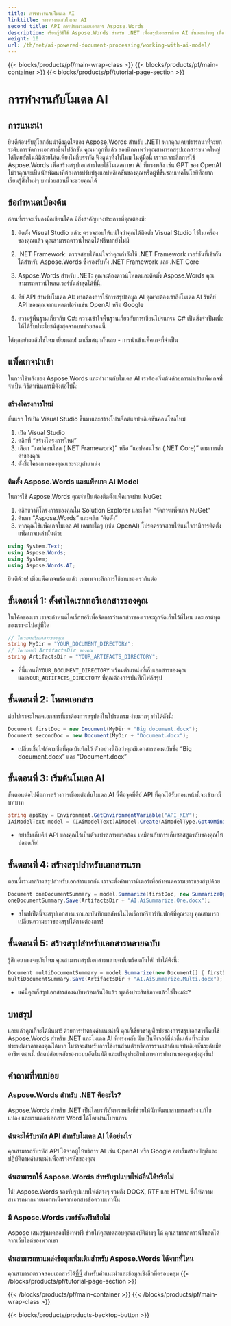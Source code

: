 ```yaml
---
title: การทำงานกับโมเดล AI
linktitle: การทำงานกับโมเดล AI
second_title: API การประมวลผลเอกสาร Aspose.Words
description: เรียนรู้วิธีใช้ Aspose.Words สำหรับ .NET เพื่อสรุปเอกสารด้วย AI ขั้นตอนง่ายๆ เพื่อเพิ่มประสิทธิภาพการจัดการเอกสาร
weight: 10
url: /th/net/ai-powered-document-processing/working-with-ai-model/
---
```


{{< blocks/products/pf/main-wrap-class >}}
{{< blocks/products/pf/main-container >}}
{{< blocks/products/pf/tutorial-page-section >}}

# การทำงานกับโมเดล AI

## การแนะนำ

ยินดีต้อนรับสู่โลกอันน่าดึงดูดใจของ Aspose.Words สำหรับ .NET! หากคุณเคยปรารถนาที่จะยกระดับการจัดการเอกสารขึ้นไปอีกขั้น คุณมาถูกที่แล้ว ลองนึกภาพว่าคุณสามารถสรุปเอกสารขนาดใหญ่ได้โดยอัตโนมัติด้วยโค้ดเพียงไม่กี่บรรทัด ฟังดูน่าทึ่งใช่ไหม ในคู่มือนี้ เราจะเจาะลึกการใช้ Aspose.Words เพื่อสร้างสรุปเอกสารโดยใช้โมเดลภาษา AI ที่ทรงพลัง เช่น GPT ของ OpenAI ไม่ว่าคุณจะเป็นนักพัฒนาที่ต้องการปรับปรุงแอปพลิเคชันของคุณหรือผู้ที่ชื่นชอบเทคโนโลยีที่อยากเรียนรู้สิ่งใหม่ๆ บทช่วยสอนนี้จะช่วยคุณได้

## ข้อกำหนดเบื้องต้น

ก่อนที่เราจะเริ่มลงมือเขียนโค้ด มีสิ่งสำคัญบางประการที่คุณต้องมี:

1. ติดตั้ง Visual Studio แล้ว: ตรวจสอบให้แน่ใจว่าคุณได้ติดตั้ง Visual Studio ไว้ในเครื่องของคุณแล้ว คุณสามารถดาวน์โหลดได้ฟรีหากยังไม่มี
  
2. .NET Framework: ตรวจสอบให้แน่ใจว่าคุณกำลังใช้ .NET Framework เวอร์ชันที่เข้ากันได้สำหรับ Aspose.Words ซึ่งรองรับทั้ง .NET Framework และ .NET Core

3.  Aspose.Words สำหรับ .NET: คุณจะต้องดาวน์โหลดและติดตั้ง Aspose.Words คุณสามารถดาวน์โหลดเวอร์ชันล่าสุดได้[ที่นี่](https://releases.aspose.com/words/net/).

4. คีย์ API สำหรับโมเดล AI: หากต้องการใช้การสรุปข้อมูล AI คุณจะต้องเข้าถึงโมเดล AI รับคีย์ API ของคุณจากแพลตฟอร์มเช่น OpenAI หรือ Google

5. ความรู้พื้นฐานเกี่ยวกับ C#: ความเข้าใจพื้นฐานเกี่ยวกับการเขียนโปรแกรม C# เป็นสิ่งจำเป็นเพื่อให้ได้รับประโยชน์สูงสุดจากบทช่วยสอนนี้

ได้ทุกอย่างแล้วใช่ไหม เยี่ยมเลย! มาเริ่มสนุกกันเลย - การนำเข้าแพ็คเกจที่จำเป็น

## แพ็คเกจนำเข้า

ในการใช้พลังของ Aspose.Words และทำงานกับโมเดล AI เราต้องเริ่มต้นด้วยการนำเข้าแพ็คเกจที่จำเป็น วิธีดำเนินการมีดังต่อไปนี้:

### สร้างโครงการใหม่

ขั้นแรก ให้เปิด Visual Studio ขึ้นมาและสร้างโปรเจ็กต์แอปพลิเคชันคอนโซลใหม่

1. เปิด Visual Studio
2. คลิกที่ “สร้างโครงการใหม่”
3. เลือก “แอปคอนโซล (.NET Framework)” หรือ “แอปคอนโซล (.NET Core)” ตามการตั้งค่าของคุณ
4. ตั้งชื่อโครงการของคุณและระบุตำแหน่ง

### ติดตั้ง Aspose.Words และแพ็คเกจ AI Model

ในการใช้ Aspose.Words คุณจำเป็นต้องติดตั้งแพ็คเกจผ่าน NuGet

1. คลิกขวาที่โครงการของคุณใน Solution Explorer และเลือก “จัดการแพ็คเกจ NuGet”
2. ค้นหา “Aspose.Words” และคลิก “ติดตั้ง”
3. หากคุณใช้แพ็คเกจโมเดล AI เฉพาะใดๆ (เช่น OpenAI) โปรดตรวจสอบให้แน่ใจว่ามีการติดตั้งแพ็คเกจเหล่านั้นด้วย
```csharp
using System.Text;
using Aspose.Words;
using System;
using Aspose.Words.AI;
```
ยินดีด้วย! เมื่อแพ็คเกจพร้อมแล้ว เรามาเจาะลึกการใช้งานของเรากันต่อ

## ขั้นตอนที่ 1: ตั้งค่าไดเรกทอรีเอกสารของคุณ

ในโค้ดของเรา เราจะกำหนดไดเร็กทอรีเพื่อจัดการว่าเอกสารของเราจะถูกจัดเก็บไว้ที่ไหน และเอาต์พุตของเราจะไปอยู่ที่ใด 

```csharp
// ไดเรกทอรีเอกสารของคุณ
string MyDir = "YOUR_DOCUMENT_DIRECTORY";
// ไดเรกทอรี ArtifactsDir ของคุณ
string ArtifactsDir = "YOUR_ARTIFACTS_DIRECTORY";
```

-  ที่นี่แทนที่`YOUR_DOCUMENT_DIRECTORY` พร้อมตำแหน่งที่เก็บเอกสารของคุณและ`YOUR_ARTIFACTS_DIRECTORY` ที่คุณต้องการบันทึกไฟล์สรุป

## ขั้นตอนที่ 2: โหลดเอกสาร

ต่อไปเราจะโหลดเอกสารที่เราต้องการสรุปลงในโปรแกรม ง่ายมากๆ ทำได้ดังนี้:

```csharp
Document firstDoc = new Document(MyDir + "Big document.docx");
Document secondDoc = new Document(MyDir + "Document.docx");
```

- เปลี่ยนชื่อไฟล์ตามชื่อที่คุณบันทึกไว้ ตัวอย่างนี้ถือว่าคุณมีเอกสารสองฉบับชื่อ “Big document.docx” และ “Document.docx”

## ขั้นตอนที่ 3: เริ่มต้นโมเดล AI

ขั้นตอนต่อไปคือการสร้างการเชื่อมต่อกับโมเดล AI นี่คือจุดที่คีย์ API ที่คุณได้รับก่อนหน้านี้จะเข้ามามีบทบาท

```csharp
string apiKey = Environment.GetEnvironmentVariable("API_KEY");
IAiModelText model = (IAiModelText)AiModel.Create(AiModelType.Gpt4OMini).WithApiKey(apiKey);
```

- อย่าลืมเก็บคีย์ API ของคุณไว้เป็นตัวแปรสภาพแวดล้อม เหมือนกับการเก็บซอสสูตรลับของคุณให้ปลอดภัย!

## ขั้นตอนที่ 4: สร้างสรุปสำหรับเอกสารแรก

ตอนนี้เรามาสร้างสรุปสำหรับเอกสารแรกกัน เราจะตั้งค่าพารามิเตอร์เพื่อกำหนดความยาวของสรุปด้วย

```csharp
Document oneDocumentSummary = model.Summarize(firstDoc, new SummarizeOptions() { SummaryLength = SummaryLength.Short });
oneDocumentSummary.Save(ArtifactsDir + "AI.AiSummarize.One.docx");
```

- สไนปเป็ตนี้จะสรุปเอกสารแรกและบันทึกผลลัพธ์ในไดเร็กทอรีอาร์ทิแฟกต์ที่คุณระบุ คุณสามารถเปลี่ยนความยาวของสรุปได้ตามต้องการ!

## ขั้นตอนที่ 5: สร้างสรุปสำหรับเอกสารหลายฉบับ

รู้สึกอยากผจญภัยไหม คุณสามารถสรุปเอกสารหลายฉบับพร้อมกันได้! ทำได้ดังนี้:

```csharp
Document multiDocumentSummary = model.Summarize(new Document[] { firstDoc, secondDoc }, new SummarizeOptions() { SummaryLength = SummaryLength.Long });
multiDocumentSummary.Save(ArtifactsDir + "AI.AiSummarize.Multi.docx");
```

- แค่นี้คุณก็สรุปเอกสารสองฉบับพร้อมกันได้แล้ว พูดถึงประสิทธิภาพแล้วใช่ไหมล่ะ?

## บทสรุป

และแล้วคุณก็จะได้มันมา! ด้วยการทำตามคำแนะนำนี้ คุณก็เชี่ยวชาญศิลปะของการสรุปเอกสารโดยใช้ Aspose.Words สำหรับ .NET และโมเดล AI ที่ทรงพลัง นับเป็นฟีเจอร์ที่น่าตื่นเต้นที่จะช่วยประหยัดเวลาของคุณได้มาก ไม่ว่าจะสำหรับการใช้งานส่วนตัวหรือการรวมเข้ากับแอปพลิเคชันระดับมืออาชีพ ตอนนี้ ปลดปล่อยพลังของระบบอัตโนมัติ และเฝ้าดูประสิทธิภาพการทำงานของคุณพุ่งสูงขึ้น!

## คำถามที่พบบ่อย

### Aspose.Words สำหรับ .NET คืออะไร?
Aspose.Words สำหรับ .NET เป็นไลบรารีอันทรงพลังที่ช่วยให้นักพัฒนาสามารถสร้าง แก้ไข แปลง และเรนเดอร์เอกสาร Word ได้โดยผ่านโปรแกรม

### ฉันจะได้รับรหัส API สำหรับโมเดล AI ได้อย่างไร
คุณสามารถรับรหัส API ได้จากผู้ให้บริการ AI เช่น OpenAI หรือ Google อย่าลืมสร้างบัญชีและปฏิบัติตามคำแนะนำเพื่อสร้างรหัสของคุณ

### ฉันสามารถใช้ Aspose.Words สำหรับรูปแบบไฟล์อื่นได้หรือไม่
ใช่! Aspose.Words รองรับรูปแบบไฟล์ต่างๆ รวมถึง DOCX, RTF และ HTML ซึ่งให้ความสามารถมากมายนอกเหนือจากเอกสารข้อความเท่านั้น

### มี Aspose.Words เวอร์ชันฟรีหรือไม่
Aspose เสนอรุ่นทดลองใช้งานฟรี ช่วยให้คุณทดสอบคุณสมบัติต่างๆ ได้ คุณสามารถดาวน์โหลดได้จากเว็บไซต์ของพวกเขา

### ฉันสามารถหาแหล่งข้อมูลเพิ่มเติมสำหรับ Aspose.Words ได้จากที่ไหน
 คุณสามารถตรวจสอบเอกสารได้[ที่นี่](https://reference.aspose.com/words/net/) สำหรับคำแนะนำและข้อมูลเชิงลึกที่ครอบคลุม
{{< /blocks/products/pf/tutorial-page-section >}}

{{< /blocks/products/pf/main-container >}}
{{< /blocks/products/pf/main-wrap-class >}}

{{< blocks/products/products-backtop-button >}}
